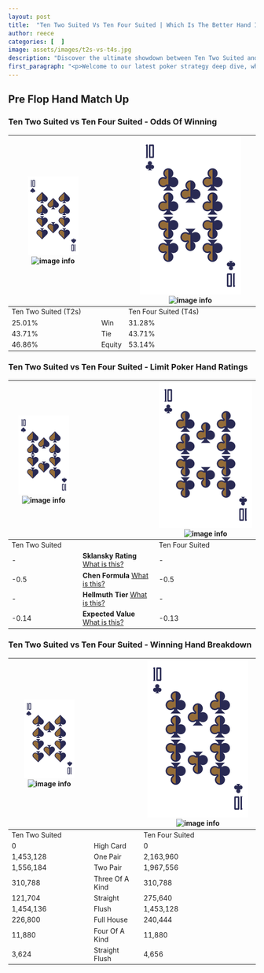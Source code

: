 ```yaml
---
layout: post
title:  "Ten Two Suited Vs Ten Four Suited | Which Is The Better Hand In Poker? A Complete Guide"
author: reece
categories: [  ]
image: assets/images/t2s-vs-t4s.jpg
description: "Discover the ultimate showdown between Ten Two Suited and Ten Four Suited in poker! Uncover the odds, strategies, and scenarios where one hand triumphs over the other. Get ready to up your poker game with this thrilling analysis."
first_paragraph: "<p>Welcome to our latest poker strategy deep dive, where we're pitting two distinct hands against each other in a high-stakes showdown: Ten Two Suited vs Ten Four Suited.</p><p>In the dynamic world of poker, every decision counts, and knowing which hand holds the upper hand is key to your success at the table.</p><p>In this article, we'll dissect these two hands, explore the scenarios where one dominates the other, and equip you with the knowledge to make strategic choices that can tip the odds in your favor.</p><p>Get ready to unravel the intriguing dynamics of these poker hands and elevate your game to new heights.</p>"
---
```




[comment]: # (sp0)

## Pre Flop Hand Match Up

<div class="table hand-ratings" markdown="1"> 



### Ten Two Suited vs Ten Four Suited - Odds Of Winning


    
| ![image info](assets/images/hand1/T.png) ![image info](assets/images/hand1/2s.png) |  | ![image info](assets/images/hand2/T.png) ![image info](assets/images/hand2/4s.png) |
| -------- | -------- | -------- |
| Ten Two Suited (T2s) |  | Ten Four Suited (T4s) |
| 25.01% | Win | 31.28% |
| 43.71% | Tie | 43.71% |
| 46.86% | Equity | 53.14% |




[comment]: # (sp1)



### Ten Two Suited vs Ten Four Suited - Limit Poker Hand Ratings


    
| ![image info](assets/images/hand1/T.png) ![image info](assets/images/hand1/2s.png) |  | ![image info](assets/images/hand2/T.png) ![image info](assets/images/hand2/4s.png) |
| -------- | -------- | -------- |
| Ten Two Suited |  | Ten Four Suited |
| - | **Sklansky Rating** [What is this?](/sklansky-rating-explained) | - |
| -0.5 | **Chen Formula** [What is this?](/chen-formula-explained) | -0.5 |
| - | **Hellmuth Tier** [What is this?](/Hellmuth-tier-explained) | - |
| -0.14 | **Expected Value** [What is this?](/expected-value-explained) | -0.13 |




[comment]: # (sp2)



### Ten Two Suited vs Ten Four Suited - Winning Hand Breakdown


    
| ![image info](assets/images/hand1/T.png) ![image info](assets/images/hand1/2s.png) |  | ![image info](assets/images/hand2/T.png) ![image info](assets/images/hand2/4s.png) |
| -------- | -------- | -------- |
| Ten Two Suited |  | Ten Four Suited |
| 0 | High Card | 0 |
| 1,453,128 | One Pair | 2,163,960 |
| 1,556,184 | Two Pair | 1,967,556 |
| 310,788 | Three Of A Kind | 310,788 |
| 121,704 | Straight | 275,640 |
| 1,454,136 | Flush | 1,453,128 |
| 226,800 | Full House | 240,444 |
| 11,880 | Four Of A Kind | 11,880 |
| 3,624 | Straight Flush | 4,656 |




[comment]: # (sp3)



</div>

[comment]: # (sp4)



[comment]: # (sp5)

